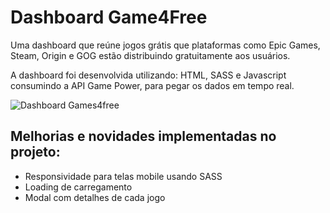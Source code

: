 <h1>Dashboard Game4Free</h1>
  
<p>Uma dashboard que reúne jogos grátis que plataformas como Epic Games, Steam, Origin e GOG estão distribuindo gratuitamente aos usuários.</p>
<p>A dashboard foi desenvolvida utilizando: HTML, SASS e Javascript consumindo a API Game Power, para pegar os dados em tempo real.</p>

![Dashboard Games4free](preview.gif)

<h2>Melhorias e novidades implementadas no projeto: </h2>

<ul>
  <li>Responsividade para telas mobile usando SASS</li>
  <li>Loading de carregamento</li>
 <li>Modal com detalhes de cada jogo</li>
</ul>
